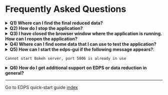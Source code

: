 # Frequently Asked Questions

<details>
<summary><b>Q1) Where can I find the final reduced data?</b></summary>

Answer: all the products of all the datasets and the reductions are saved into the EDPS_data directory, specified when
executing the `edps-gui` for the first time. One can decide to export only the final products for selected datasets and
only for the desired reduction attempts into another location for further analysis. To do so, proceed as follows:

1. In the `Processing Queue` tab, select the dataset and the dataset for which you want to export the final products.
   Click on the `Archive` button.
   ````{figure} figures/archive.jpg
   :alt: archive
   :name: archive
   ```` 

2. Go in the `Reduction Archive` tab, 

   ````{figure} figures/export1.jpg
   :alt: export1
   :name: fig_export1
   ```` 

   and click on the `Export` button. A new tab window appear where you can indicate the
   directory you want to copy your final products; finally press "Export" to copy the data.


   ````{figure} figures/export2.jpg
   :alt: export2
   :name: fig_export2
   ```` 

</details>

<details>
<summary><b>Q2) How do I stop the application?</b></summary>

Answer: Proceed as follows:

1. Press “Stop EDPS” in the Dashboard.

2. Type Ctrl-C in the terminal where the application is running. If the
   application doesn’t terminate, type Ctrl-C again.

3. Alternatively, kill the ‘panel serve’ process on your system, for example:

   		  ps -e | grep panel # get the process ID of the gui (<pid>).
   		  kill -9 <pid>

</details>

<details>
<summary><b>Q3) I have closed the browser window where the application is running. How can I reopen the application?</b></summary>

Answer: Point your browser to: http://localhost:5006/edps-gui

</details>

<details>
<summary><b>Q4) Where can I find some data that I can use to test the application?</b></summary>

Answer: Install the `datademo` package provided with the pipeline installation or download the “Demo Data” package
from [href=https://www.eso.org/sci/software/pipe_aem_table.html](https://www.eso.org/sci/software/pipe_aem_table.html).
Please note that the demo data can be large (tens of Gigabytes).

A convenient script to download demo data for any pipeline is also available and can be used from the command line:

	curl -O https://eso.org/sci/software/apptainer/eso_download_demodata.sh  
	bash ./eso_download_demodata.sh 

</details>

<details>
<summary><b>Q5) How can I start the edps-gui if the following message appears?</b>:

	Cannot start Bokeh server, port 5006 is already in use

</summary>	

Answer: The panel server was not closed properly. Kill it by typing:

   	ps -e | grep panel # get the process ID of the gui (<pid>).
   	kill -9 <pid>

</details>

<details>
<summary><b>Q6) How do I get additional support on EDPS or data reduction in general?</b>
</summary>

Answer: For suggestions, questions, or feedback in general, please open a ticket with the EDPS Support
team. This [link](https://support.eso.org/new-ticket?ticket%5Bticket_field_13%5D%5Bdata%5D=227) should take you directly to a webpage for creating and EDPS feedback ticket, but
incase you want to navigate there ’manually’, go to [https://support.eso.org](https://support.eso.org), login, click on
"Submit Helpdesk Ticket", and specify the Help topic: "Post Observations", "ESO Data Processing
System [EDPS]".

</details>

---
Go to EDPS quick-start guide [index](../quick/index)